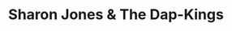 ---
title: "Sharon Jones & The Dap-Kings"
summary: "The Dap Kings are made up of musicians from and , both of which gained recognition for laying the music behind ' catalogue of funk 45s and LPs. joins them on vocals. She has been described as \"A fire-breathing soul survivor, an old school R&B dynamo, who intoxicates her charges with lickin' stick style\" . Perhaps no surprise then to find out that Sharon was born and raised in 's hometown of Augusta, Georgia . *Lead singer*: Sharon Jones . *Band members*: Homer \"Funky-Foot\" Steinweiss , Binky Griptite , Boogaloo Velez , Dave Guy , Tommy 'TNT' Brenneck , Bosco Mann , Neal Sugarman , Ian Hendickson-Smith ."
image: "sharon-jones-the-dap-kings.jpg"
apple_music_artist_url: "https://music.apple.com/gb/artist/sharon-jones-the-dap-kings/45392916"
wikipedia_url: "none"
---